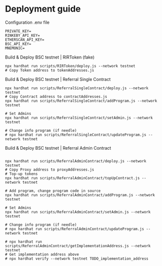 # Deployment guide

Configuration .env file

```shell
PRIVATE_KEY=
RINKEBY_API_KEY=
ETHERSCAN_API_KEY=
BSC_API_KEY=
MNEMONIC=
```

Build & Deploy BSC testnet | RIRToken (fake)

```shell
npx hardhat run scripts/RIRToken/deploy.js --network testnet
# Copy Token address to tokenAddresses.js
```

Build & Deploy BSC testnet | Referral Single Contract

```shell
npx hardhat run scripts/ReferralSingleContract/deploy.js --network testnet
# Copy Contract address to contractAddresses.js
npx hardhat run scripts/ReferralSingleContract/addProgram.js --network testnet

# Set Admins
npx hardhat run scripts/ReferralSingleContract/setAdmin.js --network testnet

# Change info program (if needle)
# npx hardhat run scripts/ReferralSingleContract/updateProgram.js --network testnet

```

Build & Deploy BSC testnet | Referral Admin Contract

```shell

npx hardhat run scripts/ReferralAdminContract/deploy.js --network testnet
# Copy Proxy address to proxyAddresses.js
# Top-up tokens
npx hardhat run scripts/ReferralAdminContract/topUpContract.js --network testnet

# Add program, change program code in source
npx hardhat run scripts/ReferralAdminContract/addProgram.js --network testnet

# Set Admins
npx hardhat run scripts/ReferralAdminContract/setAdmin.js --network testnet

# Change info program (if needle)
# npx hardhat run scripts/ReferralAdminContract/updateProgram.js --network testnet

# npx hardhat run scripts/ReferralAdminContract/getImplementationAddress.js --network testnet
# Get implementation address above
# npx hardhat verify --network testnet TODO_implementation_address

```
